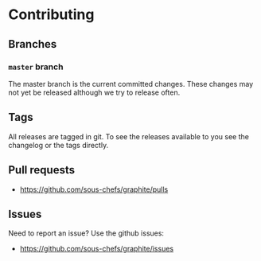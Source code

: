 # Contributing

## Branches

### `master` branch

The master branch is the current committed changes. These changes may not yet be released although we try to release often.

## Tags

All releases are tagged in git. To see the releases available to you see the changelog or the tags directly.

## Pull requests

- <https://github.com/sous-chefs/graphite/pulls>

## Issues

Need to report an issue? Use the github issues:

- <https://github.com/sous-chefs/graphite/issues>

